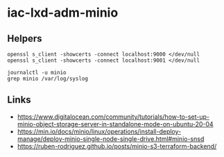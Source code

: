 # iac-lxd-adm-minio

## Helpers

    openssl s_client -showcerts -connect localhost:9000 </dev/null
    openssl s_client -showcerts -connect localhost:9001 </dev/null
    
    journalctl -u minio
    grep minio /var/log/syslog

## Links

- https://www.digitalocean.com/community/tutorials/how-to-set-up-minio-object-storage-server-in-standalone-mode-on-ubuntu-20-04
- https://min.io/docs/minio/linux/operations/install-deploy-manage/deploy-minio-single-node-single-drive.html#minio-snsd
- https://ruben-rodriguez.github.io/posts/minio-s3-terraform-backend/
